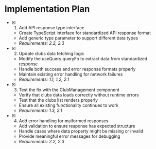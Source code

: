 # Implementation Plan

- [x] 1. Add API response type interface
  - Create TypeScript interface for standardized API response format
  - Add generic type parameter to support different data types
  - _Requirements: 2.2, 2.3_

- [x] 2. Update clubs data fetching logic
  - Modify the useQuery queryFn to extract data from standardized response
  - Handle both success and error response formats properly
  - Maintain existing error handling for network failures
  - _Requirements: 1.1, 1.2, 2.1_

- [x] 3. Test the fix with the ClubManagement component
  - Verify that clubs data loads correctly without runtime errors
  - Test that the clubs list renders properly
  - Ensure all existing functionality continues to work
  - _Requirements: 1.3, 2.1_

- [x] 4. Add error handling for malformed responses
  - Add validation to ensure response has expected structure
  - Handle cases where data property might be missing or invalid
  - Provide meaningful error messages for debugging
  - _Requirements: 2.2, 2.3_
